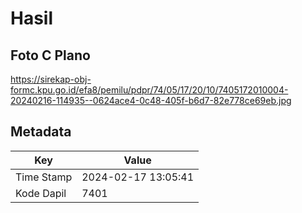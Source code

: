 # Hasil

## Foto C Plano

https://sirekap-obj-formc.kpu.go.id/efa8/pemilu/pdpr/74/05/17/20/10/7405172010004-20240216-114935--0624ace4-0c48-405f-b6d7-82e778ce69eb.jpg


## Metadata

| Key        | Value               |
| ---------- | ------------------- |
| Time Stamp | 2024-02-17 13:05:41 |
| Kode Dapil | 7401                |



